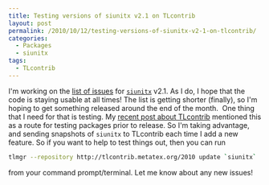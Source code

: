 ```yaml
---
title: Testing versions of siunitx v2.1 on TLcontrib
layout: post
permalink: /2010/10/12/testing-versions-of-siunitx-v2-1-on-tlcontrib/
categories:
  - Packages
  - siunitx
tags:
  - TLcontrib
---
```

I'm working on the [list of issues](https://bitbucket.org/josephwright/siunitx/issues?status=new&amp;status=open&amp;milestone=v2.1) for [`siunitx`](https://ctan.org/pkg/siunitx) v2.1. As I do, I hope that the code is staying usable at all times! The list is getting shorter (finally), so I'm hoping to get something released around the end of the month.  One thing that I need for that is testing. My [recent post about TLcontrib](/2010/10/09/tex-live-packaging-expands/) mentioned this as a route for testing packages prior to release. So I'm taking advantage, and sending snapshots of `siunitx` to TLcontrib each time I add a new feature. So if you want to help to test things out, then you can run

```bash
tlmgr --repository http://tlcontrib.metatex.org/2010 update `siunitx`
```

from your command prompt/terminal. Let me know about any new issues!
